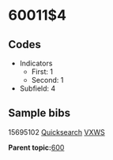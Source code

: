 # 60011$4

## Codes

-   Indicators
    -   First: 1
    -   Second: 1
-   Subfield: 4

## Sample bibs

15695102 [Quicksearch](https://search.library.yale.edu/catalog/15695102) [VXWS](http://prodorbis.library.yale.edu:7014/vxws/GetHoldingsService?bibId=15695102)

**Parent topic:**[600](../../tags/600/600.md)

